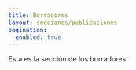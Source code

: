 ```yaml
---
title: Borradores
layout: secciones/publicaciones
pagination: 
  enabled: true
---
```


Esta es la sección de los borradores.